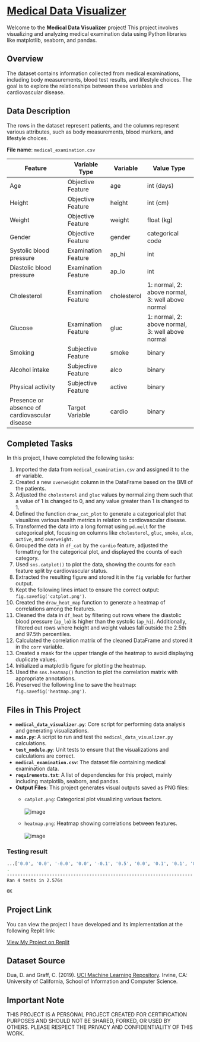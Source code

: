 # [Medical Data Visualizer](https://www.freecodecamp.org/learn/data-analysis-with-python/data-analysis-with-python-projects/medical-data-visualizer)

Welcome to the **Medical Data Visualizer** project! This project involves visualizing and analyzing medical examination data using Python libraries like matplotlib, seaborn, and pandas.

## Overview

The dataset contains information collected from medical examinations, including body measurements, blood test results, and lifestyle choices. The goal is to explore the relationships between these variables and cardiovascular disease.

## Data Description

The rows in the dataset represent patients, and the columns represent various attributes, such as body measurements, blood markers, and lifestyle choices.

**File name**: `medical_examination.csv`

| Feature                        | Variable Type         | Variable            | Value Type                      |
|--------------------------------|-----------------------|---------------------|---------------------------------|
| Age                            | Objective Feature     | age                 | int (days)                      |
| Height                         | Objective Feature     | height              | int (cm)                        |
| Weight                         | Objective Feature     | weight              | float (kg)                      |
| Gender                         | Objective Feature     | gender              | categorical code                |
| Systolic blood pressure        | Examination Feature   | ap_hi               | int                             |
| Diastolic blood pressure       | Examination Feature   | ap_lo               | int                             |
| Cholesterol                    | Examination Feature   | cholesterol         | 1: normal, 2: above normal, 3: well above normal |
| Glucose                        | Examination Feature   | gluc                | 1: normal, 2: above normal, 3: well above normal |
| Smoking                        | Subjective Feature    | smoke               | binary                          |
| Alcohol intake                 | Subjective Feature    | alco                | binary                          |
| Physical activity              | Subjective Feature    | active              | binary                          |
| Presence or absence of cardiovascular disease | Target Variable | cardio              | binary                          |

## Completed Tasks

In this project, I have completed the following tasks:

1. Imported the data from `medical_examination.csv` and assigned it to the `df` variable.
2. Created a new `overweight` column in the DataFrame based on the BMI of the patients.
3. Adjusted the `cholesterol` and `gluc` values by normalizing them such that a value of 1 is changed to 0, and any value greater than 1 is changed to 1.
4. Defined the function `draw_cat_plot` to generate a categorical plot that visualizes various health metrics in relation to cardiovascular disease.
5. Transformed the data into a long format using `pd.melt` for the categorical plot, focusing on columns like `cholesterol`, `gluc`, `smoke`, `alco`, `active`, and `overweight`.
6. Grouped the data in `df_cat` by the `cardio` feature, adjusted the formatting for the categorical plot, and displayed the counts of each category.
7. Used `sns.catplot()` to plot the data, showing the counts for each feature split by cardiovascular status.
8. Extracted the resulting figure and stored it in the `fig` variable for further output.
9. Kept the following lines intact to ensure the correct output: `fig.savefig('catplot.png')`.
10. Created the `draw_heat_map` function to generate a heatmap of correlations among the features.
11. Cleaned the data in `df_heat` by filtering out rows where the diastolic blood pressure (`ap_lo`) is higher than the systolic (`ap_hi`). Additionally, filtered out rows where height and weight values fall outside the 2.5th and 97.5th percentiles.
12. Calculated the correlation matrix of the cleaned DataFrame and stored it in the `corr` variable.
13. Created a mask for the upper triangle of the heatmap to avoid displaying duplicate values.
14. Initialized a matplotlib figure for plotting the heatmap.
15. Used the `sns.heatmap()` function to plot the correlation matrix with appropriate annotations.
16. Preserved the following line to save the heatmap: `fig.savefig('heatmap.png')`.

## Files in This Project

- **`medical_data_visualizer.py`**: Core script for performing data analysis and generating visualizations.
- **`main.py`**: A script to run and test the `medical_data_visualizer.py` calculations.
- **`test_module.py`**: Unit tests to ensure that the visualizations and calculations are correct.
- **`medical_examination.csv`**: The dataset file containing medical examination data.
- **`requirements.txt`**: A list of dependencies for this project, mainly including matplotlib, seaborn, and pandas.
- **Output Files**: This project generates visual outputs saved as PNG files:
  - `catplot.png`: Categorical plot visualizing various factors.
    <br></br>
    ![image](https://github.com/user-attachments/assets/fd0ddb05-178d-4a64-9d0f-2402c1746240)

  - `heatmap.png`: Heatmap showing correlations between features.
    <br></br>
    ![image](https://github.com/user-attachments/assets/dc08e71b-d6c8-4300-8aaa-2f12445d7db0)

 
### Testing result
```bash
...['0.0', '0.0', '-0.0', '0.0', '-0.1', '0.5', '0.0', '0.1', '0.1', '0.3', '0.0', '0.0', '0.0', '0.0', '0.0', '0.0', '0.2', '0.1', '0.0', '0.2', '0.1', '0.0', '0.1', '-0.0', '-0.1', '0.1', '0.0', '0.2', '0.0', '0.1', '-0.0', '-0.0', '0.1', '0.0', '0.1', '0.4', '-0.0', '-0.0', '0.3', '0.2', '0.1', '-0.0', '0.0', '0.0', '-0.0', '-0.0', '-0.0', '0.2', '0.1', '0.1', '0.0', '0.0', '0.0', '0.0', '0.3', '0.0', '-0.0', '0.0', '-0.0', '-0.0', '-0.0', '0.0', '0.0', '-0.0', '0.0', '0.0', '0.0', '0.2', '0.0', '-0.0', '0.2', '0.1', '0.3', '0.2', '0.1', '-0.0', '-0.0', '-0.0', '-0.0', '0.1', '-0.1', '-0.1', '0.7', '0.0', '0.2', '0.1', '0.1', '-0.0', '0.0', '-0.0', '0.1']
.
----------------------------------------------------------------------
Ran 4 tests in 2.576s

OK
```

## Project Link

You can view the project I have developed and its implementation at the following Replit link:

[View My Project on Replit](https://replit.com/@fxrdhan/Medical-Data-Visualizer?v=1)

## Dataset Source

Dua, D. and Graff, C. (2019). [UCI Machine Learning Repository](http://archive.ics.uci.edu/ml). Irvine, CA: University of California, School of Information and Computer Science.

## Important Note

THIS PROJECT IS A PERSONAL PROJECT CREATED FOR CERTIFICATION PURPOSES AND SHOULD NOT BE SHARED, FORKED, OR USED BY OTHERS. PLEASE RESPECT THE PRIVACY AND CONFIDENTIALITY OF THIS WORK.
